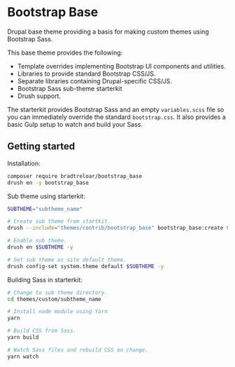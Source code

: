 # Bootstrap Base

Drupal base theme providing a basis for making custom themes using Bootstrap Sass.

This base theme provides the following:
- Template overrides implementing Bootstrap UI components and utilities.
- Libraries to provide standard Bootstrap CSS/JS.
- Separate libraries containing Drupal-specific CSS/JS.
- Bootstrap Sass sub-theme starterkit
- Drush support.

The starterkit provides Bootstrap Sass and an empty `variables.scss` file so you can immediately override the standard `bootstrap.css`. It also provides a basic Gulp setup to watch and build your Sass.

## Getting started

Installation:
```sh
composer require bradtreloar/bootstrap_base
drush en -y bootstrap_base
```

Sub theme using starterkit:
```sh
SUBTHEME="subtheme_name"

# Create sub theme from startkit.
drush --include="themes/contrib/bootstrap_base" bootstrap_base:create $SUBTHEME

# Enable sub theme.
drush en $SUBTHEME -y

# Set sub theme as site default theme.
drush config-set system.theme default $SUBTHEME -y
```

Building Sass in starterkit:
```sh
# Change to sub theme directory.
cd themes/custom/subtheme_name

# Install node module using Yarn
yarn

# Build CSS from Sass.
yarn build

# Watch Sass files and rebuild CSS on change.
yarn watch
```

